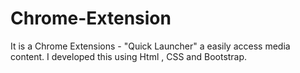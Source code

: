 # Chrome-Extension
It is a Chrome Extensions - "Quick Launcher" a easily access media content. I developed this using Html , CSS and Bootstrap.
